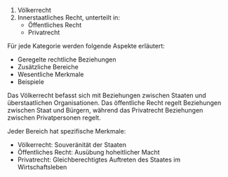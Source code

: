 1. Völkerrecht
2. Innerstaatliches Recht, unterteilt in:
    - Öffentliches Recht
    - Privatrecht

Für jede Kategorie werden folgende Aspekte erläutert:
- Geregelte rechtliche Beziehungen
- Zusätzliche Bereiche
- Wesentliche Merkmale
- Beispiele

Das Völkerrecht befasst sich mit Beziehungen zwischen Staaten und überstaatlichen Organisationen. Das öffentliche Recht regelt Beziehungen zwischen Staat und Bürgern, während das Privatrecht Beziehungen zwischen Privatpersonen regelt.

Jeder Bereich hat spezifische Merkmale:
- Völkerrecht: Souveränität der Staaten
- Öffentliches Recht: Ausübung hoheitlicher Macht
- Privatrecht: Gleichberechtigtes Auftreten des Staates im Wirtschaftsleben